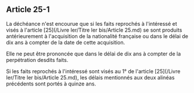 Article 25-1
----
La déchéance n'est encourue que si les faits reprochés à l'intéressé et visés à
l'article [25](/Livre Ier/Titre Ier bis/Article 25.md) se sont produits antérieurement à l'acquisition de la nationalité
française ou dans le délai de dix ans à compter de la date de cette acquisition.

Elle ne peut être prononcée que dans le délai de dix ans à compter de la
perpétration desdits faits.

Si les faits reprochés à l'intéressé sont visés au 1° de l'article [25](/Livre Ier/Titre Ier bis/Article 25.md), les
délais mentionnés aux deux alinéas précédents sont portés à quinze ans.
